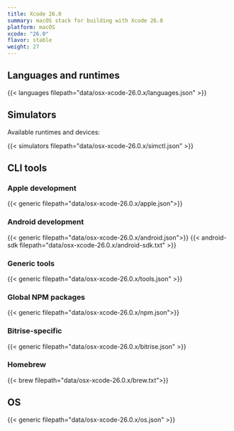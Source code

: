 ```yaml
---
title: Xcode 26.0
summary: macOS stack for building with Xcode 26.0
platform: macOS
xcode: "26.0"
flavor: stable
weight: 27
---
```


## Languages and runtimes

{{< languages filepath="data/osx-xcode-26.0.x/languages.json" >}}

## Simulators

Available runtimes and devices:

{{< simulators filepath="data/osx-xcode-26.0.x/simctl.json" >}}

## CLI tools

### Apple development

{{< generic filepath="data/osx-xcode-26.0.x/apple.json">}}

### Android development

{{< generic filepath="data/osx-xcode-26.0.x/android.json">}}
{{< android-sdk filepath="data/osx-xcode-26.0.x/android-sdk.txt" >}}

### Generic tools

{{< generic filepath="data/osx-xcode-26.0.x/tools.json" >}}

### Global NPM packages

{{< generic filepath="data/osx-xcode-26.0.x/npm.json">}}

### Bitrise-specific

{{< generic filepath="data/osx-xcode-26.0.x/bitrise.json" >}}

### Homebrew

{{< brew filepath="data/osx-xcode-26.0.x/brew.txt">}}

## OS

{{< generic filepath="data/osx-xcode-26.0.x/os.json" >}}
